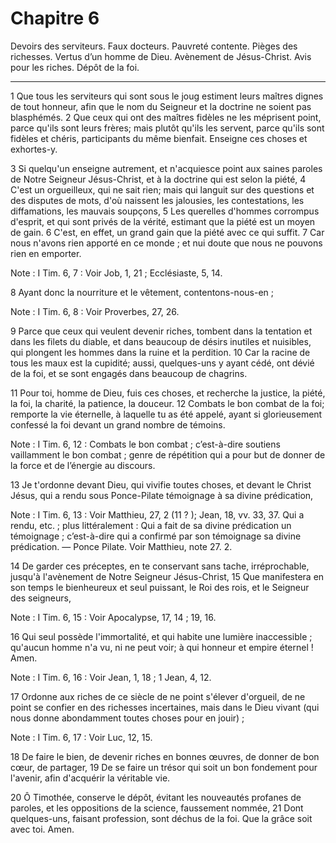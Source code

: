 # Chapitre 6

Devoirs des serviteurs.
Faux docteurs.
Pauvreté contente.
Pièges des richesses.
Vertus d’un homme de Dieu.
Avènement de Jésus-Christ.
Avis pour les riches.
Dépôt de la foi.

***

1 Que tous les serviteurs qui sont sous le joug estiment leurs maîtres dignes de tout honneur, afin que le nom du Seigneur et la doctrine ne soient pas blasphémés. 2 Que ceux qui ont des maîtres fidèles ne les méprisent point, parce qu'ils sont leurs frères; mais plutôt qu'ils les servent, parce qu'ils sont fidèles et chéris, participants du même bienfait. Enseigne ces choses et exhortes-y.


3 Si quelqu'un enseigne autrement, et n'acquiesce point aux saines paroles de Notre Seigneur Jésus-Christ, et à la doctrine qui est selon la piété, 4 C'est un orgueilleux, qui ne sait rien; mais qui languit sur des questions et des disputes de mots, d'où naissent les jalousies, les contestations, les diffamations, les mauvais soupçons, 5 Les querelles d'hommes corrompus d'esprit, et qui sont privés de la vérité, estimant que la piété est un moyen de gain. 6 C'est, en effet, un grand gain que la piété avec ce qui suffit. 7 Car nous n'avons rien apporté en ce monde ; et nui doute que nous ne pouvons rien en emporter.

<span class="bible-note">Note : </span> I Tim. 6, 7 : Voir Job, 1, 21 ; Ecclésiaste, 5, 14.

8 Ayant donc la nourriture et le vêtement, contentons-nous-en ;

<span class="bible-note">Note : </span> I Tim. 6, 8 : Voir Proverbes, 27, 26.

9 Parce que ceux qui veulent devenir riches, tombent dans la tentation et dans les filets du diable, et dans beaucoup de désirs inutiles et nuisibles, qui plongent les hommes dans la ruine et la perdition. 10 Car la racine de tous les maux est la cupidité; aussi, quelques-uns y ayant cédé, ont dévié de la foi, et se sont engagés dans beaucoup de chagrins.


11 Pour toi, homme de Dieu, fuis ces choses, et recherche la justice, la piété, la foi, la charité, la patience, la douceur. 12 Combats le bon combat de la foi; remporte la vie éternelle, à laquelle tu as été appelé, ayant si glorieusement confessé la foi devant un grand nombre de témoins.

<span class="bible-note">Note : </span> I Tim. 6, 12 : Combats le bon combat ; c’est-à-dire soutiens vaillamment le bon combat ; genre de répétition qui a pour but de donner de la force et de l’énergie au discours.

13 Je t'ordonne devant Dieu, qui vivifie toutes choses, et devant le Christ Jésus, qui a rendu sous Ponce-Pilate témoignage à sa divine prédication,

<span class="bible-note">Note : </span> I Tim. 6, 13 : Voir Matthieu, 27, 2 (11 ? ); Jean, 18, vv. 33, 37. Qui a rendu, etc. ; plus littéralement : Qui a fait de sa divine prédication un témoignage ; c’est-à-dire qui a confirmé par son témoignage sa divine prédication. ― Ponce Pilate. Voir Matthieu, note 27. 2.

14 De garder ces préceptes, en te conservant sans tache, irréprochable, jusqu'à l'avènement de Notre Seigneur Jésus-Christ, 15 Que manifestera en son temps le bienheureux et seul puissant, le Roi des rois, et le Seigneur des seigneurs,

<span class="bible-note">Note : </span> I Tim. 6, 15 : Voir Apocalypse, 17, 14 ; 19, 16.

16 Qui seul possède l'immortalité, et qui habite une lumière inaccessible ; qu'aucun homme n'a vu, ni ne peut voir; à qui honneur et empire éternel ! Amen.

<span class="bible-note">Note : </span> I Tim. 6, 16 : Voir Jean, 1, 18 ; 1 Jean, 4, 12.


17 Ordonne aux riches de ce siècle de ne point s'élever d'orgueil, de ne point se confier en des richesses incertaines, mais dans le Dieu vivant (qui nous donne abondamment toutes choses pour en jouir) ;

<span class="bible-note">Note : </span> I Tim. 6, 17 : Voir Luc, 12, 15.

18 De faire le bien, de devenir riches en bonnes œuvres, de donner de bon cœur, de partager, 19 De se faire un trésor qui soit un bon fondement pour l'avenir, afin d'acquérir la véritable vie.


20 Ô Timothée, conserve le dépôt, évitant les nouveautés profanes de paroles, et les oppositions de la science, faussement nommée, 21 Dont quelques-uns, faisant profession, sont déchus de la foi. Que la grâce soit avec toi. Amen.
